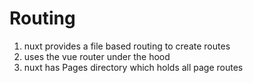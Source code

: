 # Routing

1. nuxt provides a file based routing to create routes
2. uses the vue router under the hood 
3. nuxt has Pages directory which holds all page routes
